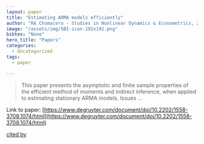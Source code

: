 ```yaml
---
layout: paper
title: "Estimating ARMA models efficiently"
author: "RA Chumacero - Studies in Nonlinear Dynamics & Econometrics, 2001 - degruyter.com"
image: "/assets/img/SBI-icon-192x192.png"
bibtex: "None"
hero_title: "Papers"
categories:
  - Uncategorized
tags:
  - paper

---
```

>This paper presents the asymptotic and finite sample properties of the efficient method of moments and indirect inference, when applied to estimating stationary ARMA models. Issues …

Link to paper: [https://www.degruyter.com/document/doi/10.2202/1558-3708.1074/html](https://www.degruyter.com/document/doi/10.2202/1558-3708.1074/html)

[cited by](https://scholar.google.com/scholar?cites=5911046124659216301&as_sdt=2005&sciodt=0,5&hl=en&num=20)
